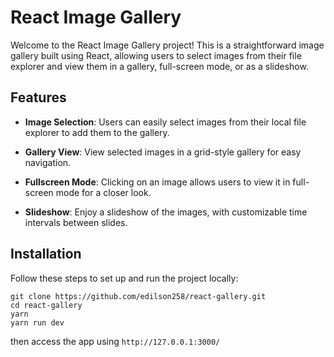 # React Image Gallery

Welcome to the React Image Gallery project! This is a straightforward image gallery built using React, allowing users to select images from their file explorer and view them in a gallery, full-screen mode, or as a slideshow.

## Features

- **Image Selection**: Users can easily select images from their local file explorer to add them to the gallery.

- **Gallery View**: View selected images in a grid-style gallery for easy navigation.

- **Fullscreen Mode**: Clicking on an image allows users to view it in full-screen mode for a closer look.

- **Slideshow**: Enjoy a slideshow of the images, with customizable time intervals between slides.

## Installation

Follow these steps to set up and run the project locally:

```shell
git clone https://github.com/edilson258/react-gallery.git
cd react-gallery
yarn
yarn run dev
```
then access the app using `http://127.0.0.1:3000/`
   
